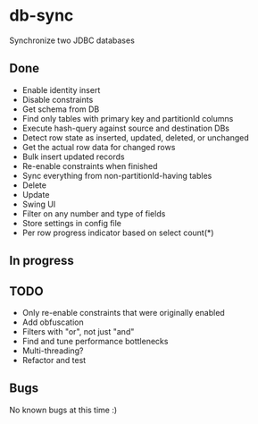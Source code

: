 db-sync
=======

Synchronize two JDBC databases


Done
----
* Enable identity insert
* Disable constraints
* Get schema from DB
* Find only tables with primary key and partitionId columns
* Execute hash-query against source and destination DBs
* Detect row state as inserted, updated, deleted, or unchanged
* Get the actual row data for changed rows
* Bulk insert updated records
* Re-enable constraints when finished
* Sync everything from non-partitionId-having tables
* Delete
* Update
* Swing UI
* Filter on any number and type of fields
* Store settings in config file
* Per row progress indicator based on select count(*)

In progress
-----------

TODO
----
* Only re-enable constraints that were originally enabled
* Add obfuscation
* Filters with "or", not just "and"
* Find and tune performance bottlenecks
* Multi-threading?
* Refactor and test

Bugs
----
No known bugs at this time :)